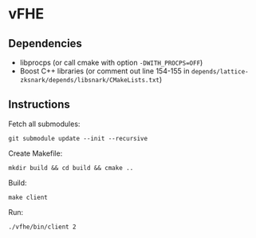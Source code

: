# vFHE

## Dependencies

- libprocps (or call cmake with option `-DWITH_PROCPS=OFF`)
- Boost C++ libraries (or comment out line 154-155 in `depends/lattice-zksnark/depends/libsnark/CMakeLists.txt`)

## Instructions

Fetch all submodules:
``` shell
git submodule update --init --recursive
```

Create Makefile:
``` shell
mkdir build && cd build && cmake ..
```

Build:
``` shell
make client
```

Run:
``` shell
./vfhe/bin/client 2
```

